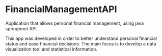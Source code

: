 # FinancialManagementAPI
Application that allows personal financial management, using java springboot API.

This app was developed in order to better understand personal financial status and ease financial decisions.
The main focus is to develop a data visualization tool and statistical information.
